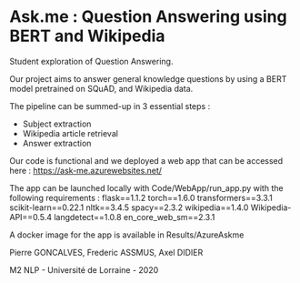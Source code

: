 # Ask.me : Question Answering using BERT and Wikipedia

Student exploration of Question Answering.

Our project aims to answer general knowledge questions by using a BERT model pretrained on SQuAD, and Wikipedia data.

The pipeline can be summed-up in 3 essential steps : 
- Subject extraction
- Wikipedia article retrieval
- Answer extraction 

Our code is functional and we deployed a web app that can be accessed here : https://ask-me.azurewebsites.net/


The app can be launched locally with Code/WebApp/run_app.py with the following requirements : 
flask==1.1.2
torch==1.6.0
transformers==3.3.1
scikit-learn==0.22.1
nltk==3.4.5
spacy==2.3.2
wikipedia==1.4.0
Wikipedia-API==0.5.4
langdetect==1.0.8
en_core_web_sm==2.3.1

A docker image for the app is available in Results/AzureAskme




Pierre GONCALVES, Frederic ASSMUS, Axel DIDIER 

M2 NLP - Université de Lorraine - 2020
